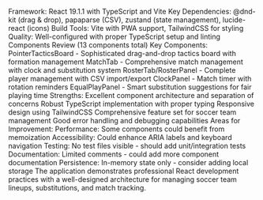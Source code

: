 Framework: React 19.1.1 with TypeScript and Vite
Key Dependencies: @dnd-kit (drag & drop), papaparse (CSV), zustand (state management), lucide-react (icons)
Build Tools: Vite with PWA support, TailwindCSS for styling
Quality: Well-configured with proper TypeScript setup and linting
Components Review (13 components total)
Key Components:
PointerTacticsBoard - Sophisticated drag-and-drop tactics board with formation management
MatchTab - Comprehensive match management with clock and substitution system
RosterTab/RosterPanel - Complete player management with CSV import/export
ClockPanel - Match timer with rotation reminders
EqualPlayPanel - Smart substitution suggestions for fair playing time
Strengths:
Excellent component architecture and separation of concerns
Robust TypeScript implementation with proper typing
Responsive design using TailwindCSS
Comprehensive feature set for soccer team management
Good error handling and debugging capabilities
Areas for Improvement:
Performance: Some components could benefit from memoization
Accessibility: Could enhance ARIA labels and keyboard navigation
Testing: No test files visible - should add unit/integration tests
Documentation: Limited comments - could add more component documentation
Persistence: In-memory state only - consider adding local storage
The application demonstrates professional React development practices with a well-designed architecture for managing soccer team lineups, substitutions, and match tracking.